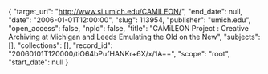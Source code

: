{
  "target_url": "http://www.si.umich.edu/CAMILEON/", 
  "end_date": null, 
  "date": "2006-01-01T12:00:00", 
  "slug": 113954, 
  "publisher": "umich.edu", 
  "open_access": false, 
  "npld": false, 
  "title": "CAMiLEON Project : Creative Archiving at Michigan and Leeds Emulating the Old on the New", 
  "subjects": [], 
  "collections": [], 
  "record_id": "20060101T120000/tiO64bPufHANKr+6X/x/1A==", 
  "scope": "root", 
  "start_date": null
}

